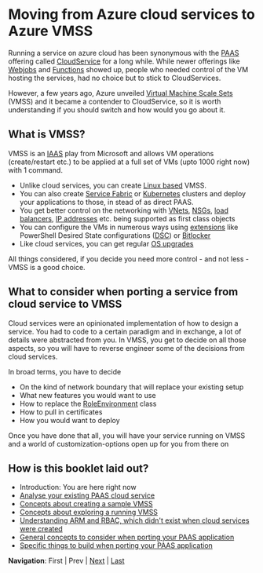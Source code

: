 # Moving from Azure cloud services to Azure VMSS
Running a service on azure cloud has been synonymous with the [PAAS](https://en.wikipedia.org/wiki/Platform_as_a_service) offering called [CloudService](https://docs.microsoft.com/en-us/azure/cloud-services/cloud-services-choose-me) for a long while.
While newer offerings like [Webjobs](https://docs.microsoft.com/en-us/azure/app-service/webjobs-create) and [Functions](https://docs.microsoft.com/en-us/azure/azure-functions/functions-overview) showed up, people who needed control of the VM hosting the services, had no choice but to stick to CloudServices.

However, a few years ago, Azure unveiled [Virtual Machine Scale Sets](https://docs.microsoft.com/en-us/azure/virtual-machine-scale-sets/overview) (VMSS) and it became a contender to CloudService, so it is worth understanding if you should switch and how would you go about it.

## What is VMSS?
VMSS is an [IAAS](https://en.wikipedia.org/wiki/Infrastructure_as_a_service) play from Microsoft and allows VM operations (create/restart etc.) to be applied at a full set of VMs (upto 1000 right now) with 1 command.

* Unlike cloud services, you can create [Linux based](https://docs.microsoft.com/en-us/azure/virtual-machines/linux/tutorial-create-vmss) VMSS.
* You can also create [Service Fabric](https://docs.microsoft.com/en-us/azure/service-fabric/service-fabric-overview) or [Kubernetes](https://docs.microsoft.com/en-us/azure/aks/intro-kubernetes) clusters and deploy your applications to those, in stead of as direct PAAS.
* You get better control on the networking with [VNets](https://docs.microsoft.com/en-us/azure/virtual-network/virtual-networks-overview), [NSGs](https://docs.microsoft.com/en-us/azure/virtual-network/security-overview), [load balancers](https://docs.microsoft.com/en-us/azure/load-balancer/), [IP addresses](https://docs.microsoft.com/en-us/azure/virtual-network/virtual-network-public-ip-address) etc. being supported as first class objects
* You can configure the VMs in numerous ways using [extensions](https://docs.microsoft.com/en-us/azure/virtual-machines/extensions/features-windows) like PowerShell Desired State configurations ([DSC](https://docs.microsoft.com/en-us/azure/virtual-machines/extensions/dsc-overview)) or [Bitlocker](https://docs.microsoft.com/en-us/azure/security/azure-security-disk-encryption-overview)
* Like cloud services, you can get regular [OS upgrades](https://docs.microsoft.com/en-us/azure/virtual-machine-scale-sets/virtual-machine-scale-sets-automatic-upgrade)

All things considered, if you decide you need more control - and not less - VMSS is a good choice.

## What to consider when porting a service from cloud service to VMSS
Cloud services were an opinionated implementation of how to design a service. You had to code to a certain paradigm and in exchange, a lot of details were abstracted from you.
In VMSS, you get to decide on all those aspects, so you will have to reverse engineer some of the decisions from cloud services.

In broad terms, you have to decide
* On the kind of network boundary that will replace your existing setup
* What new features you would want to use
* How to replace the [RoleEnvironment](https://docs.microsoft.com/en-us/previous-versions/azure/reference/ee773173(v=azure.100)) class
* How to pull in certificates
* How you would want to deploy

Once you have done that all, you will have your service running on VMSS and a world of customization-options open up for you from there on

## How is this booklet laid out?
* Introduction: You are here right now
* <a href="Chapter1.md">Analyse your existing PAAS cloud service</a>
* <a href="Chapter2.md">Concepts about creating a sample VMSS</a>
* <a href="Chapter3.md">Concepts about exploring a running VMSS</a>
* <a href="Chapter4.md">Understanding ARM and RBAC, which didn't exist when cloud services were created</a>
* <a href="Chapter5.md">General concepts to consider when porting your PAAS application</a>
* <a href="Chapter6.md">Specific things to build when porting your PAAS application</a>

**Navigation**: First | Prev | <a href="Chapter1.md">Next</a> | <a href="Chapter6.md">Last</a>
